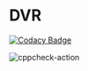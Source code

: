 # DVR

[![Codacy Badge](https://api.codacy.com/project/badge/Grade/13c1f538d77e431aa1f242e85ad8b9f0)](https://app.codacy.com/manual/99002562/DVR?utm_source=github.com&utm_medium=referral&utm_content=99002562/DVR&utm_campaign=Badge_Grade_Dashboard)

![cppcheck-action](https://github.com/99002562/DVR/workflows/cppcheck-action/badge.svg)
